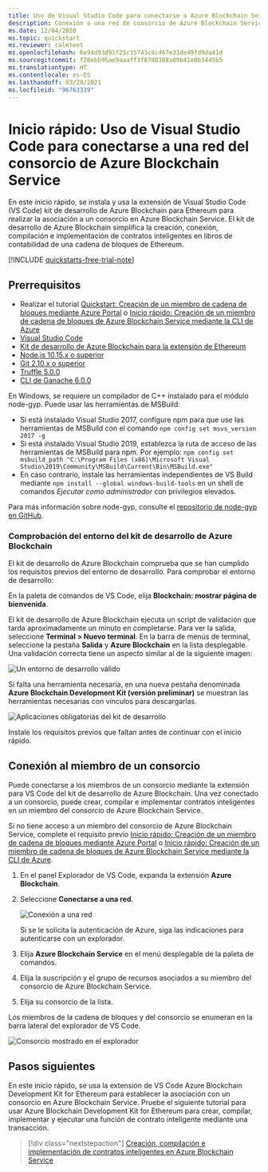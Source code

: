 ```yaml
---
title: Uso de Visual Studio Code para conectarse a Azure Blockchain Service
description: Conexión a una red de consorcio de Azure Blockchain Service mediante el kit de desarrollo de Azure Blockchain para la extensión Ethereum en Visual Studio Code
ms.date: 12/04/2020
ms.topic: quickstart
ms.reviewer: caleteet
ms.openlocfilehash: 6e94d93d91f25c15743c4c467e31de49fd9da41d
ms.sourcegitcommit: f28ebb95ae9aaaff3f87d8388a09b41e0b3445b5
ms.translationtype: HT
ms.contentlocale: es-ES
ms.lasthandoff: 03/29/2021
ms.locfileid: "96763339"
---
```

# <a name="quickstart-use-visual-studio-code-to-connect-to-an-azure-blockchain-service-consortium-network"></a>Inicio rápido: Uso de Visual Studio Code para conectarse a una red del consorcio de Azure Blockchain Service

En este inicio rápido, se instala y usa la extensión de Visual Studio Code (VS Code) kit de desarrollo de Azure Blockchain para Ethereum para realizar la asociación a un consorcio en Azure Blockchain Service. El kit de desarrollo de Azure Blockchain simplifica la creación, conexión, compilación e implementación de contratos inteligentes en libros de contabilidad de una cadena de bloques de Ethereum.

[!INCLUDE [quickstarts-free-trial-note](../../../includes/quickstarts-free-trial-note.md)]

## <a name="prerequisites"></a>Prerrequisitos

* Realizar el tutorial [Quickstart: Creación de un miembro de cadena de bloques mediante Azure Portal](create-member.md) o [Inicio rápido: Creación de un miembro de cadena de bloques de Azure Blockchain Service mediante la CLI de Azure](create-member-cli.md)
* [Visual Studio Code](https://code.visualstudio.com/Download)
* [Kit de desarrollo de Azure Blockchain para la extensión de Ethereum](https://marketplace.visualstudio.com/items?itemName=AzBlockchain.azure-blockchain)
* [Node.js 10.15.x o superior](https://nodejs.org)
* [Git 2.10.x o superior](https://git-scm.com)
* [Truffle 5.0.0](https://www.trufflesuite.com/docs/truffle/getting-started/installation)
* [CLI de Ganache 6.0.0](https://github.com/trufflesuite/ganache-cli)

En Windows, se requiere un compilador de C++ instalado para el módulo node-gyp. Puede usar las herramientas de MSBuild:

* Si está instalado Visual Studio 2017, configure npm para que use las herramientas de MSBuild con el comando `npm config set msvs_version 2017 -g`
* Si está instalado Visual Studio 2019, establezca la ruta de acceso de las herramientas de MSBuild para npm. Por ejemplo: `npm config set msbuild_path "C:\Program Files (x86)\Microsoft Visual Studio\2019\Community\MSBuild\Current\Bin\MSBuild.exe"`
* En caso contrario, instale las herramientas independientes de VS Build mediante `npm install --global windows-build-tools` en un shell de comandos *Ejecutar como administrador* con privilegios elevados.

Para más información sobre node-gyp, consulte el [repositorio de node-gyp en GitHub](https://github.com/nodejs/node-gyp).

### <a name="verify-azure-blockchain-development-kit-environment"></a>Comprobación del entorno del kit de desarrollo de Azure Blockchain

El kit de desarrollo de Azure Blockchain comprueba que se han cumplido los requisitos previos del entorno de desarrollo. Para comprobar el entorno de desarrollo:

En la paleta de comandos de VS Code, elija **Blockchain: mostrar página de bienvenida**.

El kit de desarrollo de Azure Blockchain ejecuta un script de validación que tarda aproximadamente un minuto en completarse. Para ver la salida, seleccione **Terminal > Nuevo terminal**. En la barra de menús de terminal, seleccione la pestaña **Salida** y **Azure Blockchain** en la lista desplegable. Una validación correcta tiene un aspecto similar al de la siguiente imagen:

![Un entorno de desarrollo válido](./media/connect-vscode/valid-environment.png)

 Si falta una herramienta necesaria, en una nueva pestaña denominada **Azure Blockchain Development Kit (versión preliminar)** se muestran las herramientas necesarias con vínculos para descargarlas.

![Aplicaciones obligatorias del kit de desarrollo](./media/connect-vscode/required-apps.png)

Instale los requisitos previos que faltan antes de continuar con el inicio rápido.

## <a name="connect-to-consortium-member"></a>Conexión al miembro de un consorcio

Puede conectarse a los miembros de un consorcio mediante la extensión para VS Code del kit de desarrollo de Azure Blockchain. Una vez conectado a un consorcio, puede crear, compilar e implementar contratos inteligentes en un miembro del consorcio de Azure Blockchain Service.

Si no tiene acceso a un miembro del consorcio de Azure Blockchain Service, complete el requisito previo [Inicio rápido: Creación de un miembro de cadena de bloques mediante Azure Portal](create-member.md) o [Inicio rápido: Creación de un miembro de cadena de bloques de Azure Blockchain Service mediante la CLI de Azure](create-member-cli.md).

1. En el panel Explorador de VS Code, expanda la extensión **Azure Blockchain**.
1. Seleccione **Conectarse a una red**.

   ![Conexión a una red](./media/connect-vscode/connect-consortium.png)

    Si se le solicita la autenticación de Azure, siga las indicaciones para autenticarse con un explorador.
1. Elija **Azure Blockchain Service** en el menú desplegable de la paleta de comandos.
1. Elija la suscripción y el grupo de recursos asociados a su miembro del consorcio de Azure Blockchain Service.
1. Elija su consorcio de la lista.

Los miembros de la cadena de bloques y del consorcio se enumeran en la barra lateral del explorador de VS Code.

![Consorcio mostrado en el explorador](./media/connect-vscode/consortium-node.png)

## <a name="next-steps"></a>Pasos siguientes

En este inicio rápido, se usa la extensión de VS Code Azure Blockchain Development Kit for Ethereum para establecer la asociación con un consorcio en Azure Blockchain Service. Pruebe el siguiente tutorial para usar Azure Blockchain Development Kit for Ethereum para crear, compilar, implementar y ejecutar una función de contrato inteligente mediante una transacción.

> [!div class="nextstepaction"]
> [Creación, compilación e implementación de contratos inteligentes en Azure Blockchain Service](send-transaction.md)